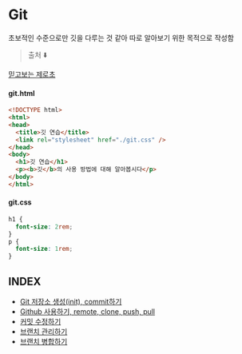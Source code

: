 # Git

초보적인 수준으로만 깃을 다루는 것 같아 따로 알아보기 위한 목적으로 작성함

> 출처 ⬇️

[믿고보는 제로초](https://www.zerocho.com/category/Git)

#### git.html

```html
<!DOCTYPE html>
<html>
<head>
  <title>깃 연습</title>
  <link rel="stylesheet" href="./git.css" />
</head>
<body>
  <h1>깃 연습</h1>
  <p><b>깃</b>의 사용 방법에 대해 알아봅시다</p>
</body>
</html>
```

#### git.css
```css
h1 {
  font-size: 2rem;
}
p {
  font-size: 1rem;
}
```

## INDEX

- [Git 저장소 생성(init), commit하기](./init-commit.md)
- [Github 사용하기, remote, clone, push, pull](./remote-clone-push-pull.md)
- [커밋 수정하기](./diff-checkout-revert-reset.md)
- [브랜치 관리하기](./branch.md)
- [브랜치 병합하기](./merge-rebase.md)